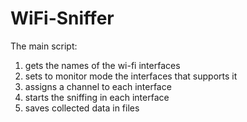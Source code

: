 # WiFi-Sniffer

The main script:
1) gets the names of the wi-fi interfaces
2) sets to monitor mode the interfaces that supports it
3) assigns a channel to each interface
4) starts the sniffing in each interface
5) saves collected data in files 

